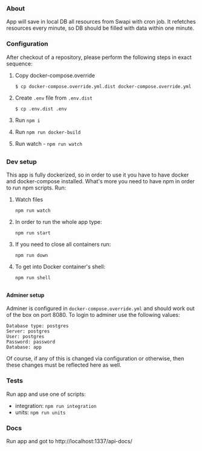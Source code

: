 ### About

App will save in local DB all resources from Swapi with cron job. It refetches resources every minute, so DB should be filled with data within one minute. 

### Configuration

After checkout of a repository, please perform the following steps in exact sequence:

1. Copy docker-compose.override
    ```
    $ cp docker-compose.override.yml.dist docker-compose.override.yml
    ```

2. Create `.env` file from `.env.dist`
    ```
    $ cp .env.dist .env
    ```

3. Run `npm i`

4. Run `npm run docker-build`

5. Run watch - `npm run watch`

##

### Dev setup

This app is fully dockerized, so in order to use it you have to have docker and docker-compose installed. What's more you need to have npm in order to run npm scripts.
Run:

1. Watch files

    ```
    npm run watch
    ```

2. In order to run the whole app type:

    ```
    npm run start
    ```



3. If you need to close all containers run:

    ```
    npm run down
    ```

4. To get into Docker container's shell:

    ```
    npm run shell
    ```

##

#### Adminer setup

Adminer is configured in `docker-compose.override.yml` and should work out of the box on port 8080. To login to adminer use the following values:
```
Database type: postgres
Server: postgres
User: postgres
Password: password
Database: app
```

Of course, if any of this is changed via configuration or otherwise, then these changes must be reflected here as well.

### Tests

Run app and use one of scripts:

- integration: `npm run integration`
- units: `npm run units`

### Docs

Run app and got to http://localhost:1337/api-docs/


##
